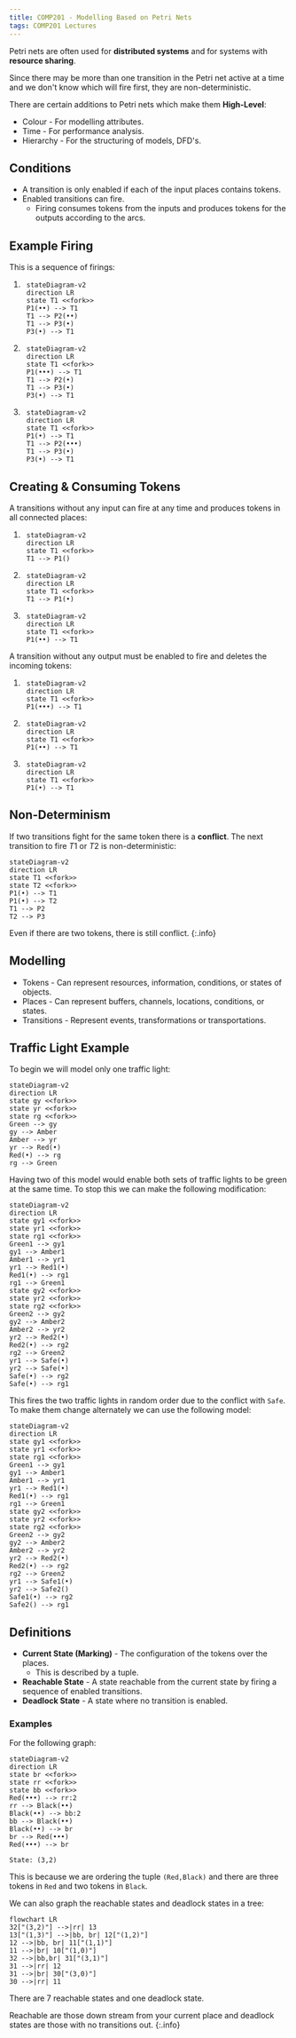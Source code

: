 ```yaml
---
title: COMP201 - Modelling Based on Petri Nets
tags: COMP201 Lectures
---
```

Petri nets are often used for **distributed systems** and for systems with **resource sharing**. 

Since there may be more than one transition in the Petri net active at a time and we don't know which will fire first, they are non-deterministic.

There are certain additions to Petri nets which make them **High-Level**:

* Colour - For modelling attributes.
* Time - For performance analysis.
* Hierarchy - For the structuring of models, DFD's.

## Conditions

* A transition is only enabled if each of the input places contains tokens.
* Enabled transitions can fire.
	* Firing consumes tokens from the inputs and produces tokens for the outputs according to the arcs.
	
## Example Firing
This is a sequence of firings:

1. ```mermaid
	stateDiagram-v2
	direction LR
	state T1 <<fork>>
	P1(••) --> T1
	T1 --> P2(••)
	T1 --> P3(•)
	P3(•) --> T1
	```
	
1. ```mermaid
	stateDiagram-v2
	direction LR
	state T1 <<fork>>
	P1(•••) --> T1
	T1 --> P2(•)
	T1 --> P3(•)
	P3(•) --> T1
	```
	
1. ```mermaid
	stateDiagram-v2
	direction LR
	state T1 <<fork>>
	P1(•) --> T1
	T1 --> P2(•••)
	T1 --> P3(•)
	P3(•) --> T1
	```

## Creating & Consuming Tokens
A transitions without any input can fire at any time and produces tokens in all connected places:

1. ```mermaid
	stateDiagram-v2
	direction LR
	state T1 <<fork>>
	T1 --> P1()
	```
	
1. ```mermaid
	stateDiagram-v2
	direction LR
	state T1 <<fork>>
	T1 --> P1(•)
	```
	
1. ```mermaid
	stateDiagram-v2
	direction LR
	state T1 <<fork>>
	P1(••) --> T1
	```

A transition without any output must be enabled to fire and deletes the incoming tokens:

1. ```mermaid
	stateDiagram-v2
	direction LR
	state T1 <<fork>>
	P1(•••) --> T1
	```
	
1. ```mermaid
	stateDiagram-v2
	direction LR
	state T1 <<fork>>
	P1(••) --> T1
	```
	
1. ```mermaid
	stateDiagram-v2
	direction LR
	state T1 <<fork>>
	P1(•) --> T1
	```
	
## Non-Determinism
If two transitions fight for the same token there is a **conflict**. The next transition to fire $T1$ or $T2$ is non-deterministic:

```mermaid
stateDiagram-v2
direction LR
state T1 <<fork>>
state T2 <<fork>>
P1(•) --> T1
P1(•) --> T2
T1 --> P2
T2 --> P3
```

Even if there are two tokens, there is still conflict.
{:.info}

## Modelling 

* Tokens - Can represent resources, information, conditions, or states of objects.
* Places - Can represent buffers, channels, locations, conditions, or states.
* Transitions - Represent events, transformations or transportations.

## Traffic Light Example 
To begin we will model only one traffic light:

```mermaid
stateDiagram-v2
direction LR
state gy <<fork>>
state yr <<fork>>
state rg <<fork>>
Green --> gy
gy --> Amber
Amber --> yr
yr --> Red(•)
Red(•) --> rg
rg --> Green
```

Having two of this model would enable both sets of traffic lights to be green at the same time. To stop this we can make the following modification:

```mermaid
stateDiagram-v2
direction LR
state gy1 <<fork>>
state yr1 <<fork>>
state rg1 <<fork>>
Green1 --> gy1
gy1 --> Amber1
Amber1 --> yr1
yr1 --> Red1(•)
Red1(•) --> rg1
rg1 --> Green1
state gy2 <<fork>>
state yr2 <<fork>>
state rg2 <<fork>>
Green2 --> gy2
gy2 --> Amber2
Amber2 --> yr2
yr2 --> Red2(•)
Red2(•) --> rg2
rg2 --> Green2
yr1 --> Safe(•)
yr2 --> Safe(•)
Safe(•) --> rg2
Safe(•) --> rg1
```

This fires the two traffic lights in random order due to the conflict with `Safe`. To make them change alternately we can use the following model:

```mermaid
stateDiagram-v2
direction LR
state gy1 <<fork>>
state yr1 <<fork>>
state rg1 <<fork>>
Green1 --> gy1
gy1 --> Amber1
Amber1 --> yr1
yr1 --> Red1(•)
Red1(•) --> rg1
rg1 --> Green1
state gy2 <<fork>>
state yr2 <<fork>>
state rg2 <<fork>>
Green2 --> gy2
gy2 --> Amber2
Amber2 --> yr2
yr2 --> Red2(•)
Red2(•) --> rg2
rg2 --> Green2
yr1 --> Safe1(•)
yr2 --> Safe2()
Safe1(•) --> rg2
Safe2() --> rg1
```

## Definitions

* **Current State (Marking)** - The configuration of the tokens over the places.
	* This is described by a tuple.
*  **Reachable State** - A state reachable from the current state by firing a sequence of enabled transitions.
* **Deadlock State** - A state where no transition is enabled.

### Examples
For the following graph:

```mermaid
stateDiagram-v2
direction LR
state br <<fork>>
state rr <<fork>>
state bb <<fork>>
Red(•••) --> rr:2
rr --> Black(••)
Black(••) --> bb:2
bb --> Black(••)
Black(••) --> br
br --> Red(•••)
Red(•••) --> br
```

```
State: (3,2)
```

This is because we are ordering the tuple `(Red,Black)` and there are three tokens in `Red` and two tokens in `Black`.

We can also graph the reachable states and deadlock states in a tree:

```mermaid
flowchart LR
32["(3,2)"] -->|rr| 13
13["(1,3)"] -->|bb, br| 12["(1,2)"]
12 -->|bb, br| 11["(1,1)"]
11 -->|br| 10["(1,0)"]
32 -->|bb,br| 31["(3,1)"]
31 -->|rr| 12
31 -->|br| 30["(3,0)"]
30 -->|rr| 11
```

There are 7 reachable states and one deadlock state.

Reachable are those down stream from your current place and deadlock states are those with no transitions out.
{:.info}